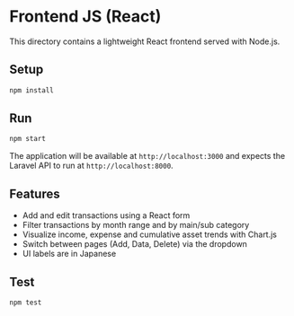 # Frontend JS (React)

This directory contains a lightweight React frontend served with Node.js.

## Setup

```bash
npm install
```

## Run

```bash
npm start
```

The application will be available at `http://localhost:3000` and expects the Laravel API to run at `http://localhost:8000`.

## Features

- Add and edit transactions using a React form
- Filter transactions by month range and by main/sub category
- Visualize income, expense and cumulative asset trends with Chart.js
- Switch between pages (Add, Data, Delete) via the dropdown
- UI labels are in Japanese

## Test

```bash
npm test
```
